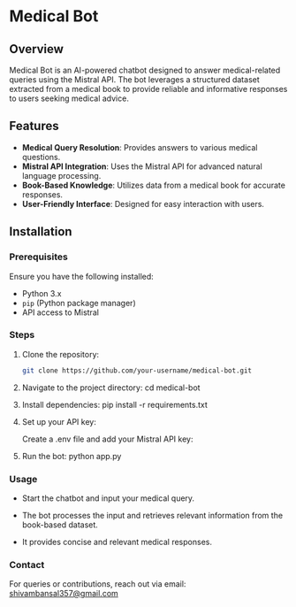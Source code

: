 # Medical Bot

## Overview
Medical Bot is an AI-powered chatbot designed to answer medical-related queries using the Mistral API. The bot leverages a structured dataset extracted from a medical book to provide reliable and informative responses to users seeking medical advice.

## Features
- **Medical Query Resolution**: Provides answers to various medical questions.
- **Mistral API Integration**: Uses the Mistral API for advanced natural language processing.
- **Book-Based Knowledge**: Utilizes data from a medical book for accurate responses.
- **User-Friendly Interface**: Designed for easy interaction with users.

## Installation
### Prerequisites
Ensure you have the following installed:
- Python 3.x
- `pip` (Python package manager)
- API access to Mistral

### Steps
1. Clone the repository:
   ```sh
   git clone https://github.com/your-username/medical-bot.git
2. Navigate to the project directory: 
    cd medical-bot
3. Install dependencies:
    pip install -r requirements.txt
4. Set up your API key:

    Create a .env file and add your Mistral API key:   
5. Run the bot:
    python app.py

### Usage
- Start the chatbot and input your medical query.

- The bot processes the input and retrieves relevant information from the book-based dataset.

- It provides concise and relevant medical responses.

### Contact
For queries or contributions, reach out via email: shivambansal357@gmail.com
